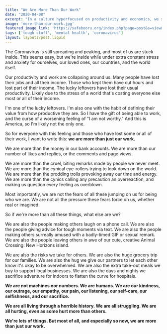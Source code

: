 ```yaml
---
title: "We Are More Than Our Work"
date: "2020-04-08"
excerpt: "In a culture hyperfocused on productivity and economics, we should remember humans are more than their work. Especially when a pandemic takes it away."
image: 'more-than-our-work.jpg'
featured_image_link: 'https://safebooru.org/index.php?page=post&s=view&id=2608680'
tags: ['tough stuff', 'mental health', 'coronavirus']
layout: layouts/post.liquid
---
```


The Coronavirus is still spreading and peaking, and most of us are stuck inside. This seems easy, but we're inside while under extra constant stress and anxiety for ourselves, our loved ones, our countries, and the world itself.

Our productivity and work are collapsing around us. Many people have lost their jobs and all their income. Those who kept them have cut hours and lost part of their income. The lucky leftovers have lost their usual productivity. Likely due to the stress of a world that's costing everyone else most or all of their income.

I'm one of the lucky leftovers. I'm also one with the habit of defining their value from how productive they are. So I have the gift of being able to work, and the curse of a worsening feeling of "I am not worthy." And this is America, so I'm likely not the only one.

So for everyone with this feeling and those who have lost some or all of their work, I want to write this: **we are more than just our work.**

We are more than the money in our bank accounts. We are more than our number of likes and replies, or the comments and page views.

We are more than the cruel, biting remarks made by people we never meet. We are more than the cynical eye-rollers trying to look down on the world. We are more than the prodding trolls provoking away our time and energy. We are more than the cynics calling any precaution an overreaction, and making us question every feeling as overblown.

Most importantly, we are not the fears of all these jumping on us for being who we are. We are not all the pressure these fears force on us, whether real or imagined.

So if we're more than all these things, what else are we?

We are also the people making others laugh on a phone call. We are also the people giving advice for tough moments via text. We are also the people making others surreally amused with a badly-timed GIF or sexual remark. We are also the people leaving others in awe of our cute, creative Animal Crossing: New Horizons island.

We are also the risks we take for others. We are also the huge grocery trip for our families. We are also the hug we give our partners to let each other know it's okay to be overwhelmed. We are also the extra take-out meals we buy to support local businesses. We are also the days and nights we sacrifice adventure for indoors to flatten the curve for hospitals.

**We are not machines nor numbers. We are humans. We are our kindness, our outrage, our empathy, our pain, our listening, our self-care, our selfishness, and our sacrifice.**

**We are all living through a horrible history. We are all struggling. We are all hurting, even as some hurt more than others.**

**We're lots of things. But most of all, and especially so now, we are more than just our work.**
